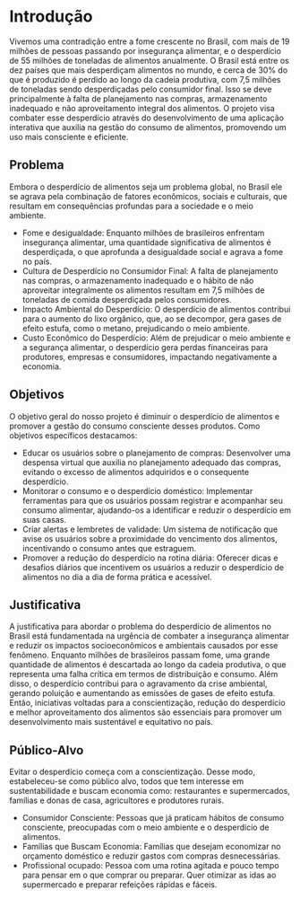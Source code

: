 # Introdução

Vivemos uma contradição entre a fome crescente no Brasil, com mais de 19 milhões de pessoas passando por insegurança alimentar, e o desperdício de 55 milhões de toneladas de alimentos anualmente. O Brasil está entre os dez países que mais desperdiçam alimentos no mundo, e cerca de 30% do que é produzido é perdido ao longo da cadeia produtiva, com 7,5 milhões de toneladas sendo desperdiçadas pelo consumidor final. Isso se deve principalmente à falta de planejamento nas compras, armazenamento inadequado e não aproveitamento integral dos alimentos. O projeto visa combater esse desperdício através do desenvolvimento de uma aplicação interativa que auxilia na gestão do consumo de alimentos, promovendo um uso mais consciente e eficiente.

## Problema

Embora o desperdício de alimentos seja um problema global, no Brasil ele se agrava pela combinação de fatores econômicos, sociais e culturais, que resultam em consequências profundas para a sociedade e o meio ambiente.

* Fome e desigualdade: Enquanto milhões de brasileiros enfrentam insegurança alimentar, uma quantidade significativa de alimentos é desperdiçada, o que aprofunda a desigualdade social e agrava a fome no país.
* Cultura de Desperdício no Consumidor Final: A falta de planejamento nas compras, o armazenamento inadequado e o hábito de não aproveitar integralmente os alimentos resultam em 7,5 milhões de toneladas de comida desperdiçada pelos consumidores.
* Impacto Ambiental do Desperdício: O desperdício de alimentos contribui para o aumento do lixo orgânico, que, ao se decompor, gera gases de efeito estufa, como o metano, prejudicando o meio ambiente.
* Custo Econômico do Desperdício: Além de prejudicar o meio ambiente e a segurança alimentar, o desperdício gera perdas financeiras para produtores, empresas e consumidores, impactando negativamente a economia.

## Objetivos

O objetivo geral do nosso projeto é diminuir o desperdício de alimentos e promover a gestão do consumo consciente desses produtos. 
Como objetivos específicos destacamos: 

* Educar os usuários sobre o planejamento de compras: Desenvolver uma despensa virtual que auxilia no planejamento adequado das compras, evitando o excesso de alimentos adquiridos e o consequente desperdício.
* Monitorar o consumo e o desperdício doméstico: Implementar ferramentas para que os usuários possam registrar e acompanhar seu consumo alimentar, ajudando-os a identificar e reduzir o desperdício em suas casas.
* Criar alertas e lembretes de validade: Um sistema de notificação que avise os usuários sobre a proximidade do vencimento dos alimentos, incentivando o consumo antes que estraguem.
* Promover a redução do desperdício na rotina diária: Oferecer dicas e desafios diários que incentivem os usuários a reduzir o desperdício de alimentos no dia a dia de forma prática e acessível.


## Justificativa

A justificativa para abordar o problema do desperdício de alimentos no Brasil está fundamentada na urgência de combater a insegurança alimentar e reduzir os impactos socioeconômicos e ambientais causados por esse fenômeno. Enquanto milhões de brasileiros passam fome, uma grande quantidade de alimentos é descartada ao longo da cadeia produtiva, o que representa uma falha crítica em termos de distribuição e consumo. Além disso, o desperdício contribui para o agravamento da crise ambiental, gerando poluição e aumentando as emissões de gases de efeito estufa. Então, iniciativas voltadas para a conscientização, redução do desperdício e melhor aproveitamento dos alimentos são essenciais para promover um desenvolvimento mais sustentável e equitativo no país.


## Público-Alvo

Evitar o desperdício começa com a conscientização. Desse modo, estabeleceu-se como público alvo, todos que tem interesse em sustentabilidade e buscam economia como: restaurantes e supermercados, famílias e donas de casa, agricultores e produtores rurais.

* Consumidor Consciente: Pessoas que já praticam hábitos de consumo consciente, preocupadas com o meio ambiente e o desperdício de alimentos.
* Famílias que Buscam Economia: Famílias que desejam economizar no orçamento doméstico e reduzir gastos com compras desnecessárias.
* Profissional ocupado: Pessoa com uma rotina agitada e pouco tempo para pensar em o que comprar ou preparar. Quer otimizar as idas ao supermercado e preparar refeições rápidas e fáceis.
  
